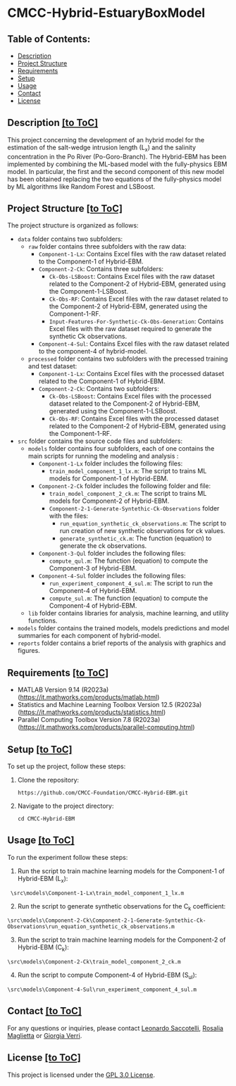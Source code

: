 ﻿# CMCC-Hybrid-EstuaryBoxModel
 
## Table of Contents:
- [Description](#description)
- [Project Structure](#project-structure)
- [Requirements](#requirements)
- [Setup](#setup)
- [Usage](#usage)
- [Contact](#contact)
- [License](#license)

## Description [[to ToC]](#table-of-contents)

This project concerning the development of an hybrid model for the estimation of the salt-wedge intrusion length (L<sub>x</sub>) and the salinity concentration in the Po River (Po-Goro-Branch). 
The Hybrid-EBM has been implemented by combining the ML-based model with the fully-physics EBM model. In particular, the first and the second component of this new model has been obtained replacing the two equations of the fully-physics model by ML algorithms like Random Forest and LSBoost. 

## Project Structure [[to ToC]](#table-of-contents)

The project structure is organized as follows:

- `data` folder contains two subfolders:
  - `raw` folder contains three subfolders with the raw data:
	- `Component-1-Lx`: Contains Excel files with the raw dataset related to the Component-1 of Hybrid-EBM.
	- `Component-2-Ck`: Contains three subfolders:
		- `Ck-Obs-LSBoost`: Contains Excel files with the raw dataset related to the Component-2 of Hybrid-EBM, generated using the Component-1-LSBoost.
		- `Ck-Obs-RF`: Contains Excel files with the raw dataset related to the Component-2 of Hybrid-EBM, generated using the Component-1-RF.
		- `Input-Features-For-Synthetic-Ck-Obs-Generation`: Contains Excel files with the raw dataset required to generate the synthetic Ck observations.
	- `Component-4-Sul`: Contains Excel files with the raw dataset related to the component-4 of hybrid-model.
  - `processed` folder contains two subfolders with the precessed training and test dataset:
	- `Component-1-Lx`: Contains Excel files with the processed dataset related to the Component-1 of Hybrid-EBM.
	- `Component-2-Ck`: Contains two subfolders:
		- `Ck-Obs-LSBoost`: Contains Excel files with the processed dataset related to the Component-2 of Hybrid-EBM, generated using the Component-1-LSBoost.
		- `Ck-Obs-RF`: Contains Excel files with the processed dataset related to the Component-2 of Hybrid-EBM, generated using the Component-1-RF.
- `src` folder contains the source code files and subfolders:
  - `models` folder contains four subfolders, each of one contains the main scripts for running the modeling and analysis :
	 - `Component-1-Lx` folder includes the following files:
		- `train_model_component_1_lx.m`: The script to trains ML models for Component-1 of Hybrid-EBM.
	 - `Component-2-Ck` folder includes the following folder and file:
		- `train_model_component_2_ck.m`: The script to trains ML models for Component-2 of Hybrid-EBM.
		- `Component-2-1-Generate-Syntethic-Ck-Observations` folder with the files:
			- `run_equation_synthetic_ck_observations.m`: The script to run creation of new synthetic observations for ck values.
			- `generate_synthetic_ck.m`: The function (equation) to generate the ck observations.
	 - `Component-3-Qul` folder includes the following files:
		- `compute_qul.m`: The function (equation) to compute the Component-3 of Hybrid-EBM.
	 - `Component-4-Sul` folder includes the following files:
		- `run_experiment_component_4_sul.m`: The script to run the Component-4 of Hybrid-EBM.
		- `compute_sul.m`: The function (equation) to compute the Component-4 of Hybrid-EBM.
  - `lib` folder contains libraries for analysis, machine learning, and utility functions.
- `models` folder contains the trained models, models predictions and model summaries for each component of hybrid-model.
- `reports` folder contains a brief reports of the analysis with graphics and figures.

## Requirements [[to ToC]](#table-of-contents)
- MATLAB Version 9.14 (R2023a) (https://it.mathworks.com/products/matlab.html)
- Statistics and Machine Learning Toolbox Version 12.5 (R2023a) (https://it.mathworks.com/products/statistics.html)
- Parallel Computing Toolbox Version 7.8 (R2023a) (https://it.mathworks.com/products/parallel-computing.html)

## Setup [[to ToC]](#table-of-contents)
To set up the project, follow these steps:

1. Clone the repository: 
    ```
	https://github.com/CMCC-Foundation/CMCC-Hybrid-EBM.git
    ```
2. Navigate to the project directory:
    ```
    cd CMCC-Hybrid-EBM
    ```

## Usage [[to ToC]](#table-of-contents)
To run the experiment follow these steps:

1. Run the script to train machine learning models for the Component-1 of Hybrid-EBM (L<sub>x</sub>):
````
 \src\models\Component-1-Lx\train_model_component_1_lx.m
````
2. Run the script to generate synthetic observations for the C<sub>k</sub> coefficient:
````
\src\models\Component-2-Ck\Component-2-1-Generate-Syntethic-Ck-Observations\run_equation_synthetic_ck_observations.m
````

3. Run the script to train machine learning models for the Component-2 of Hybrid-EBM (C<sub>k</sub>):
````
\src\models\Component-2-Ck\train_model_component_2_ck.m
````

4. Run the script to compute Component-4 of Hybrid-EBM (S<sub>ul</sub>):
````
\src\models\Component-4-Sul\run_experiment_component_4_sul.m
````


## Contact [[to ToC]](#table-of-contents)

For any questions or inquiries, please contact [Leonardo Saccotelli](mailto:leonardo.saccotelli@cmcc.it), [Rosalia Maglietta](mailto:rosalia.maglietta@cnr.it) or [Giorgia Verri](mailto:giorgia.verri@cmcc.it).

## License [[to ToC]](#table-of-contents)

This project is licensed under the [GPL 3.0 License](LICENSE).
